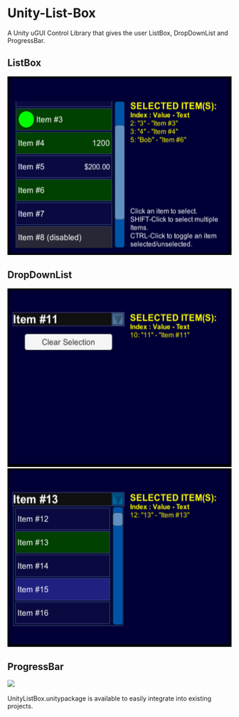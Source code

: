 # Unity-List-Box
A Unity uGUI Control Library that gives the user ListBox, DropDownList and ProgressBar.

## ListBox

<img src="Screenshots\ListBoxSample1.png" height="400" al="ListBox sample">

## DropDownList

<img src="Screenshots\DropDownSample1.png" height="400" al="DropDown closed">  <img src="Screenshots\DropDownSample2.png" height="400" al="DropDown opened">

## ProgressBar

<img src="Screenshots\ProgressBarSample1.png.png" height="400" al="ProgressBar sample">


UnityListBox.unitypackage is available to easily integrate into existing projects.
